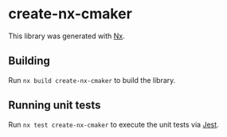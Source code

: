 # create-nx-cmaker

This library was generated with [Nx](https://nx.dev).

## Building

Run `nx build create-nx-cmaker` to build the library.

## Running unit tests

Run `nx test create-nx-cmaker` to execute the unit tests via [Jest](https://jestjs.io).
